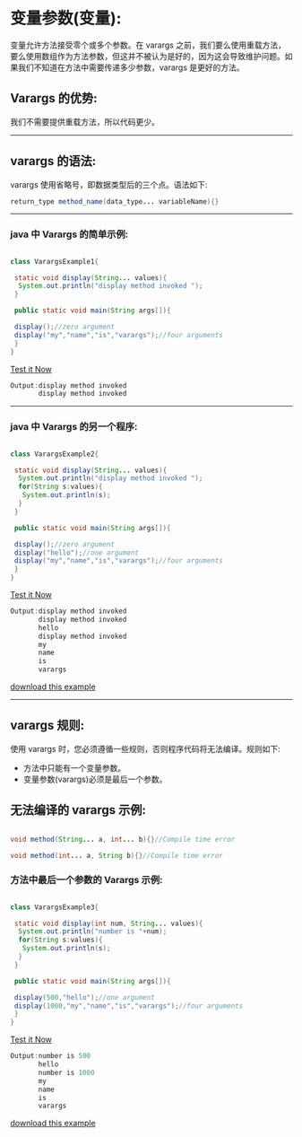 # 变量参数(变量):



变量允许方法接受零个或多个参数。在 varargs 之前，我们要么使用重载方法，要么使用数组作为方法参数，但这并不被认为是好的，因为这会导致维护问题。如果我们不知道在方法中需要传递多少参数，varargs 是更好的方法。

## Varargs 的优势:

我们不需要提供重载方法，所以代码更少。

* * *

## varargs 的语法:

varargs 使用省略号，即数据类型后的三个点。语法如下:

```java
return_type method_name(data_type... variableName){}

```

* * *

### java 中 Varargs 的简单示例:

```java

class VarargsExample1{

 static void display(String... values){
  System.out.println("display method invoked ");
 }

 public static void main(String args[]){

 display();//zero argument 
 display("my","name","is","varargs");//four arguments
 } 
}

```

[Test it Now](https://www.javatpoint.com/opr/test.jsp?filename=VarargsExample1)

```java
Output:display method invoked
       display method invoked

```

* * *

### java 中 Varargs 的另一个程序:

```java

class VarargsExample2{

 static void display(String... values){
  System.out.println("display method invoked ");
  for(String s:values){
   System.out.println(s);
  }
 }

 public static void main(String args[]){

 display();//zero argument 
 display("hello");//one argument 
 display("my","name","is","varargs");//four arguments
 } 
}

```

[Test it Now](https://www.javatpoint.com/opr/test.jsp?filename=VarargsExample2)

```java
Output:display method invoked
       display method invoked
       hello
       display method invoked
       my
       name
       is 
       varargs

```

[download this example](https://static.javatpoint.com/src/newjdk/varargs2.zip)

* * *

## varargs 规则:

使用 varargs 时，您必须遵循一些规则，否则程序代码将无法编译。规则如下:

*   方法中只能有一个变量参数。
*   变量参数(varargs)必须是最后一个参数。

## 无法编译的 varargs 示例:

```java

void method(String... a, int... b){}//Compile time error

void method(int... a, String b){}//Compile time error

```

### 方法中最后一个参数的 Varargs 示例:

```java

class VarargsExample3{

 static void display(int num, String... values){
  System.out.println("number is "+num);
  for(String s:values){
   System.out.println(s);
  }
 }

 public static void main(String args[]){

 display(500,"hello");//one argument 
 display(1000,"my","name","is","varargs");//four arguments
 } 
}

```

[Test it Now](https://www.javatpoint.com/opr/test.jsp?filename=VarargsExample3)

```java
Output:number is 500
       hello
       number is 1000
       my
       name
       is 
       varargs

```

[download this example](https://static.javatpoint.com/src/newjdk/varargs3.zip)